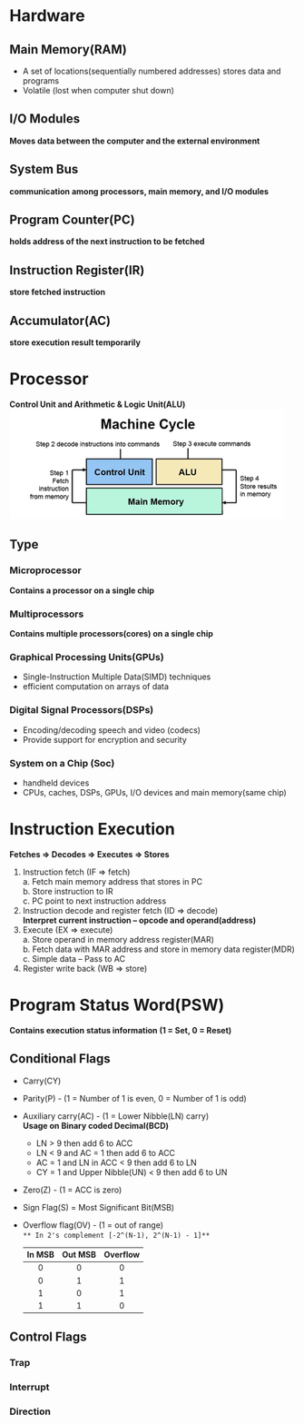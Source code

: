 # Hardware
## Main Memory(RAM)
- A set of locations(sequentially numbered addresses) stores data and programs
- Volatile (lost  when computer shut down)
## I/O Modules
**Moves data between the computer and the external environment**
## System Bus
**communication among processors, main memory, and I/O modules**
## Program Counter(PC)
**holds address of the next instruction to be fetched**
## Instruction Register(IR)
**store fetched instruction**
## Accumulator(AC)
**store execution result temporarily**

# Processor
**Control Unit and Arithmetic & Logic Unit(ALU)**  
![Machine Cycle](../Image/machine_cycle.png)
## Type
### Microprocessor
**Contains a processor on a single chip**
### Multiprocessors
**Contains multiple processors(cores) on a single chip**
### Graphical Processing Units(GPUs)
- Single-Instruction Multiple Data(SIMD) techniques 
- efficient computation on arrays of data
### Digital Signal Processors(DSPs) 
- Encoding/decoding speech and video (codecs)
- Provide support for encryption and security
### System on a Chip (Soc)
- handheld devices
- CPUs, caches, DSPs, GPUs, I/O devices and main memory(same chip)

# Instruction Execution
**Fetches => Decodes => Executes => Stores**
1. Instruction fetch (IF => fetch)  
  a. Fetch main memory address that stores in PC  
  b. Store instruction to IR  
  c. PC point to next instruction address
2. Instruction decode and register fetch (ID => decode)  
**Interpret current instruction – opcode and operand(address)**
3. Execute (EX => execute)  
  a. Store operand in memory address register(MAR)  
  b. Fetch data with MAR address and store in memory data register(MDR)  
  c. Simple data – Pass to AC
4. Register write back (WB => store)

# Program Status Word(PSW)
**Contains execution status information (1 = Set, 0 = Reset)**
## Conditional Flags
- Carry(CY)
- Parity(P) - (1 = Number of 1 is even, 0 = Number of 1 is odd)
- Auxiliary carry(AC) - (1 = Lower Nibble(LN) carry)  
**Usage on Binary coded Decimal(BCD)**
  - LN > 9 then add 6 to ACC
  - LN < 9 and AC = 1 then add 6 to ACC
  - AC = 1 and LN in ACC < 9 then add 6 to LN
  - CY = 1 and Upper Nibble(UN) < 9 then add 6 to UN
- Zero(Z) - (1 = ACC is zero)
- Sign Flag(S) = Most Significant Bit(MSB)
- Overflow flag(OV) - (1 = out of range)  
`** In 2's complement [-2^(N-1), 2^(N-1) - 1]**`

  | In MSB | Out MSB | Overflow |
  | :---: | :---: | :---: |
  | 0 | 0 | 0 |
  | 0 | 1 | 1 |
  | 1 | 0 | 1 |
  | 1 | 1 | 0 |
## Control Flags
### Trap
### Interrupt
### Direction
